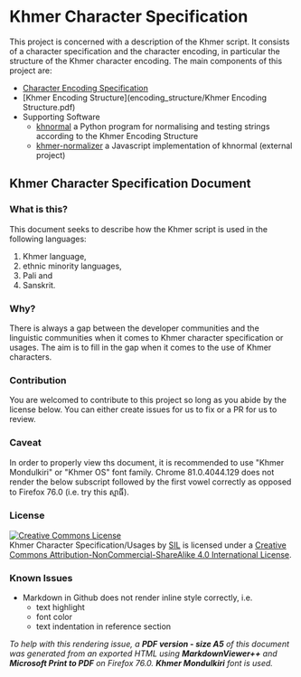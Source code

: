 # Khmer Character Specification

This project is concerned with a description of the Khmer script. It consists of a character specification and the character encoding, in particular the structure of the Khmer character encoding. The main components of this project are:

- [Character Encoding Specification](specification.md)
- [Khmer Encoding Structure](encoding_structure/Khmer Encoding Structure.pdf)
- Supporting Software
    - [khnormal](python/scripts/khnormal) a Python program for normalising and testing strings according to the Khmer Encoding Structure
    - [khmer-normalizer](https://github.com/sillsdev/khmer-normalizer/tree/main) a Javascript implementation of khnormal (external project)

## Khmer Character Specification Document

### What is this?
This document seeks to describe how the Khmer script is used in the following languages:
1. Khmer language,
2. ethnic minority languages,
3. Pali and
4. Sanskrit.

### Why?
There is always a gap between the developer communities and the linguistic communities when it comes to Khmer character specification or usages. The aim is to fill in the gap when it comes to the use of Khmer characters.

### Contribution
You are welcomed to contribute to this project so long as you abide by the license below. You can either create issues for us to fix or a PR for us to review. 

### Caveat
In order to properly view ths document, it is recommended to use "Khmer Mondulkiri" or "Khmer OS" font family. Chrome 81.0.4044.129 does not render the below subscript followed by the first vowel correctly as opposed to Firefox 76.0 (i.e. try this ស្មាធិ៍).

### License
<a rel="license" href="http://creativecommons.org/licenses/by-nc-sa/4.0/"><img alt="Creative Commons License" style="border-width:0" src="https://i.creativecommons.org/l/by-nc-sa/4.0/88x31.png" /></a><br /><span xmlns:dct="http://purl.org/dc/terms/" property="dct:title">Khmer Character Specification/Usages</span> by <a xmlns:cc="http://creativecommons.org/ns#" href="https://sil.org" property="cc:attributionName" rel="cc:attributionURL">SIL</a> is licensed under a <a rel="license" href="http://creativecommons.org/licenses/by-nc-sa/4.0/">Creative Commons Attribution-NonCommercial-ShareAlike 4.0 International License</a>.

### Known Issues
* Markdown in Github does not render inline style correctly, i.e. 
	* text highlight
	* font color 
	* text indentation in reference section

_To help with this rendering issue, a **PDF version - size A5** of this document was generated from an exported HTML using **MarkdownViewer++** and **Microsoft Print to PDF** on Firefox 76.0. **Khmer Mondulkiri** font is used._
